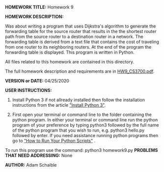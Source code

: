 **HOMEWORK TITLE:** Homework 9

**HOMEWORK DESCRIPTION:**

Was about writing a program that uses Dijkstra's algorithm to generate the forwarding table for the source router that results in the the shortest router path from the source router to a destination router in a network. The forwarding table is derived from a text file that contains the cost of traveling from one router to its neighboring routers. At the end of the program the forwarding table is displayed. This program is written in Python.

All files related to this homework are contained in this directory.

The full homework description and requirements are in [HW9_CS3700.pdf](https://github.com/AdamSchaible/MSU_Denver/blob/master/CS%203700%20Computer%20Networks%20(Spring%202020)/HW9/HW9_CS3700.pdf).

**VERSION or DATE:** 04/25/2020

**USER INSTRUCTIONS:** 
1) Install Python 3 if not allready installed then follow the installation instructions from the article ["Install Python 3"](https://installpython3.com/).

2) First open your terminal or command line to the folder containing the python program. In either your terminal or command line run the python program of your preference by typing python3 followed by the full name of the python program that you wish to run, e.g. python3 hello.py followed by enter. If you need assistance running python programs then go to ["How to Run Your Python Scripts"](https://realpython.com/run-python-scripts/) .

To run this program use the command:
python3 homework9.py
**PROBLEMS THAT NEED ADDRESSING:** None

**AUTHOR:** Adam Schaible
